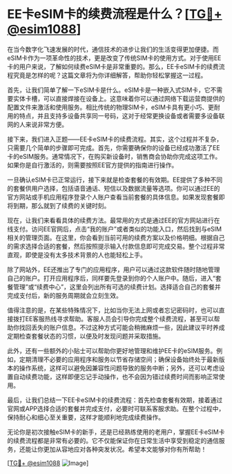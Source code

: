 # EE卡eSIM卡的续费流程是什么？[[TG💪+ @esim1088](https://t.me/s/esim1088)]

在当今数字化飞速发展的时代，通信技术的进步让我们的生活变得更加便捷。而eSIM卡作为一项革命性的技术，更是改变了传统SIM卡的使用方式。对于使用EE卡的用户来说，了解如何续费eSIM卡是非常重要的。那么，EE卡eSIM卡的续费流程究竟是怎样的呢？这篇文章将为你详细解答，帮助你轻松掌握这一过程。

首先，让我们简单了解一下eSIM卡是什么。eSIM卡是一种嵌入式SIM卡，它不需要实体卡槽，可以直接焊接在设备上。这意味着你可以通过网络下载运营商提供的配置文件来激活和使用服务。相比传统的物理SIM卡，eSIM卡具有更小巧、更耐用的特点，并且支持多设备共享同一号码，这对于经常更换设备或者需要多设备联网的人来说非常方便。

接下来，我们进入正题——EE卡eSIM卡的续费流程。其实，这个过程并不复杂，只需要几个简单的步骤即可完成。首先，你需要确保你的设备已经成功激活了EE卡的eSIM服务。通常情况下，在购买新设备时，销售商会协助你完成这项工作。如果你是自行激活的，则需要按照EE官方提供的指南进行操作。

一旦确认eSIM卡已正常运行，接下来就是检查套餐的有效期。EE提供了多种不同的套餐供用户选择，包括语音通话、短信以及数据流量等选项。你可以通过EE的官方网站或手机应用程序登录个人账户查看当前套餐的具体信息。如果发现套餐即将到期，那么就到了续费的关键时刻。

现在，让我们来看看具体的续费方法。最常用的方式是通过EE的官方网站进行在线支付。访问EE官网后，点击“我的账户”或者类似的功能入口，然后找到与eSIM相关的管理页面。在这里，你会看到当前可用的续费方案以及价格明细。根据自己的需求选择合适的套餐，然后按照提示输入付款信息即可完成交易。整个过程非常直观，即使是没有太多技术背景的人也能轻松上手。

除了网站外，EE还推出了专门的应用程序，用户可以通过这款软件随时随地管理自己的账户。打开应用程序后，同样要先登录到你的个人账户中。随后，进入“套餐管理”或“续费中心”，这里会列出所有可选的续费计划。选择适合自己的套餐并完成支付后，新的服务周期就会立刻生效。

值得注意的是，在某些特殊情况下，比如当你无法上网或者忘记密码时，也可以直接拨打EE客服热线寻求帮助。客服人员会引导你完成整个续费流程，甚至可以帮助你找回丢失的账户信息。不过这种方式可能会稍微麻烦一些，因此建议平时养成定期检查套餐状态的习惯，以便及时发现问题并采取措施。

此外，还有一些额外的小贴士可以帮助你更好地管理和维护EE卡的eSIM服务。例如，定期清理不必要的应用程序和服务以节省存储空间；确保设备始终处于最新版本的操作系统，这样可以避免因兼容性问题导致的服务中断；另外，还可以考虑设置自动续费功能，这样即便忘记手动操作，也不会因为错过续费时间而影响正常使用。

最后，让我们总结一下EE卡eSIM卡的续费流程：首先检查套餐有效期，接着通过官网或APP选择合适的套餐并完成支付，必要时可联系客服求助。在整个过程中，保持耐心和细心至关重要，这样才能顺利地完成续费操作。

无论你是初次接触eSIM卡的新手，还是已经熟练使用的老用户，掌握EE卡eSIM卡的续费流程都是非常有必要的。它不仅能保证你在日常生活中享受到稳定的通信服务，还能让你更加从容地应对各种突发状况。希望本文能够对你有所帮助！

[[TG💪+ @esim1088](https://t.me/s/esim1088) ![Image](https://i.postimg.cc/4NQfJmqS/Snipaste-2025-05-13-00-14-12.png)]